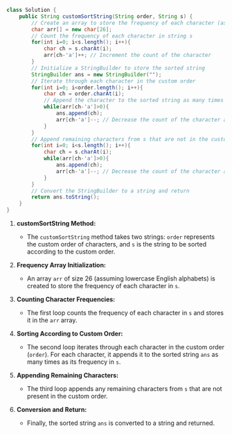 ```java
class Solution {
    public String customSortString(String order, String s) {
        // Create an array to store the frequency of each character (assuming lowercase English alphabets)
        char arr[] = new char[26];
        // Count the frequency of each character in string s
        for(int i=0; i<s.length(); i++){
            char ch = s.charAt(i);
            arr[ch-'a']++; // Increment the count of the character
        }
        // Initialize a StringBuilder to store the sorted string
        StringBuilder ans = new StringBuilder("");
        // Iterate through each character in the custom order
        for(int i=0; i<order.length(); i++){
            char ch = order.charAt(i);
            // Append the character to the sorted string as many times as its frequency in s
            while(arr[ch-'a']>0){
                ans.append(ch);
                arr[ch-'a']--; // Decrease the count of the character as it's used
            }
        }
        // Append remaining characters from s that are not in the custom order
        for(int i=0; i<s.length(); i++){
            char ch = s.charAt(i);
            while(arr[ch-'a']>0){
                ans.append(ch);
                arr[ch-'a']--; // Decrease the count of the character as it's used
            }
        }
        // Convert the StringBuilder to a string and return
        return ans.toString();
    }
}
```
1. **customSortString Method:**
   - The `customSortString` method takes two strings: `order` represents the custom order of characters, and `s` is the string to be sorted according to the custom order.

2. **Frequency Array Initialization:**
   - An array `arr` of size 26 (assuming lowercase English alphabets) is created to store the frequency of each character in `s`.

3. **Counting Character Frequencies:**
   - The first loop counts the frequency of each character in `s` and stores it in the `arr` array.

4. **Sorting According to Custom Order:**
   - The second loop iterates through each character in the custom order (`order`). For each character, it appends it to the sorted string `ans` as many times as its frequency in `s`.

5. **Appending Remaining Characters:**
   - The third loop appends any remaining characters from `s` that are not present in the custom order.

6. **Conversion and Return:**
   - Finally, the sorted string `ans` is converted to a string and returned.
